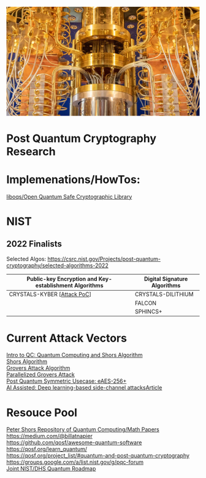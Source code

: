 ![PQC Image](https://github.com/melinko2003/research-assets/blob/main/images/quantum-computer.webp) 
# Post Quantum Cryptography Research 

# Implemenations/HowTos:
[liboqs/Open Quantum Safe Cryptographic Library](https://github.com/melinko2003/research-assets/blob/main/docs/OQS-README.md)  

# NIST 
## 2022 Finalists
Selected Algos: https://csrc.nist.gov/Projects/post-quantum-cryptography/selected-algorithms-2022  

| Public-key Encryption and Key-establishment Algorithms | Digital Signature Algorithms |
| ----------- | ----------- |
| CRYSTALS-KYBER \[[Attack PoC](https://github.com/melinko2003/research-assets/blob/main/papers/2022-1713.pdf)\] | CRYSTALS-DILITHIUM |
| | FALCON |
| | SPHINCS+ |

# Current Attack Vectors
[Intro to QC: Quantum Computing and Shors Algorithm](https://github.com/melinko2003/research-assets/blob/main/papers/2005-MH0217.pdf)  
[Shors Algorithm](https://arxiv.org/abs/quant-ph/9508027)  
[Grovers Attack Algorithm](https://arxiv.org/abs/quant-ph/9605043)  
[Parallelized Grovers Attack](https://arxiv.org/abs/quant-ph/9711070)  
[Post Quantum Symmetric Usecase: eAES-256+](https://github.com/melinko2003/research-assets/blob/main/papers/2019-1208.pdf)  
[AI Assisted: Deep learning-based side-channel attacks](https://github.com/melinko2003/research-assets/blob/main/papers/2022-1713.pdf)[Article](https://www.scmagazine.com/analysis/policy/post-quantum-algorithm-attack)  
# Resouce Pool
[Peter Shors Repository of Quantum Computing/Math Papers](https://math.mit.edu/~shor/elecpubs.html)  
https://medium.com/@billatnapier  
https://github.com/qosf/awesome-quantum-software   
https://qosf.org/learn_quantum/  
https://qosf.org/project_list/#quantum-and-post-quantum-cryptography  
https://groups.google.com/a/list.nist.gov/g/pqc-forum  
[Joint NIST/DHS Quantum Roadmap](https://www.dhs.gov/quantum)  
  
